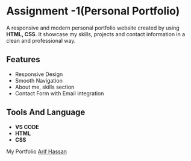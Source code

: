 # Assignment -1(Personal Portfolio)

A responsive and modern personal portfolio website created by using **HTML, CSS**. 
 It showcase my skills, projects and contact information in a clean and professional way.

 ## Features
 - Responsive Design
 - Smooth Navigation
 - About me, skills section
 - Contact Form with Email integration

## Tools And Language
- **VS CODE**
- **HTML**
- **CSS**

My Portfolio
[Arif Hassan](https://luc1fer007.github.io/BCC-Intern_1st-Batch_Team_Vela/)
